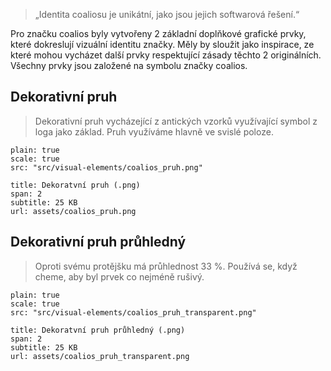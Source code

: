 > „Identita coaliosu je unikátní, jako jsou jejich softwarová řešení.“

Pro značku coalios byly vytvořeny 2 základní doplňkové grafické prvky, které
dokreslují vizuální identitu značky. Měly by sloužit jako inspirace, ze které mohou
vycházet další prvky respektující zásady těchto 2 originálních. Všechny prvky jsou
založené na symbolu značky coalios.

## Dekorativní pruh
> Dekorativní pruh vycházející z antických vzorků využívající symbol z loga jako základ. Pruh využíváme hlavně ve svislé poloze.

```image
plain: true
scale: true
src: "src/visual-elements/coalios_pruh.png"
```
```download
title: Dekoratvní pruh (.png)
span: 2
subtitle: 25 KB
url: assets/coalios_pruh.png
```

## Dekorativní pruh průhledný
> Oproti svému protějšku má průhlednost 33 %. Používá se, když cheme, aby byl prvek co nejméně rušivý.

```image
plain: true
scale: true
src: "src/visual-elements/coalios_pruh_transparent.png"
```
```download
title: Dekoratvní pruh průhledný (.png)
span: 2
subtitle: 25 KB
url: assets/coalios_pruh_transparent.png
```